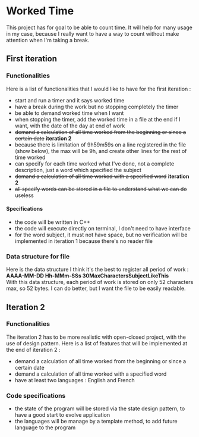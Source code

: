 # Worked Time

This project has for goal to be able to count time. It will help for many usage
in my case, because I really want to have a way to count without make attention
when I'm taking a break.

## First iteration

### Functionalities

Here is a list of functionalities that I would like to have for the first
iteration :
* start and run a timer and it says worked time
* have a break during the work but no stopping completely the timer
* be able to demand worked time when I want
* when stopping the timer, add the worked time in a file at the end if I want, with the date of the day at end of work
* ~~demand a calculation of all time worked from the beginning or since a certain date~~ **iteration 2**
* because there is limitation of 9h59m59s on a line registered in the file (show below), the max will be 9h, and create other lines for the rest of time worked
* can specify for each time worked what I've done, not a complete description, just a word which specified the subject
* ~~demand a calculation of all time worked with a specified word~~ **iteration 2**
* ~~all specify words can be stored in a file to understand what we can do~~ useless
#### Specifications
* the code will be written in C++
* the code will execute directly on terminal, I don't need to have interface
* for the word subject, it must not have space, but no verification will be implemented in iteration 1 because there's no reader file

### Data structure for file

Here is the data structure I think it's the best to register all period of work :  
**AAAA-MM-DD Hh-MMm-SSs 30MaxCharactersSubjectLikeThis**  
With this data structure, each period of work is stored on only 52 characters max, so 52 bytes. I can do better, but I want the file to be easily readable.

## Iteration 2

### Functionalities

The iteration 2 has to be more realistic with open-closed project, with the use of design pattern. Here is a list of features that will be implemented at the end of iteration 2 :
* demand a calculation of all time worked from the beginning or since a certain date
* demand a calculation of all time worked with a specified word 
* have at least two languages : English and French

### Code specifications

* the state of the program will be stored via the state design pattern, to have a good start to evolve application
* the languages will be manage by a template method, to add future language to the program